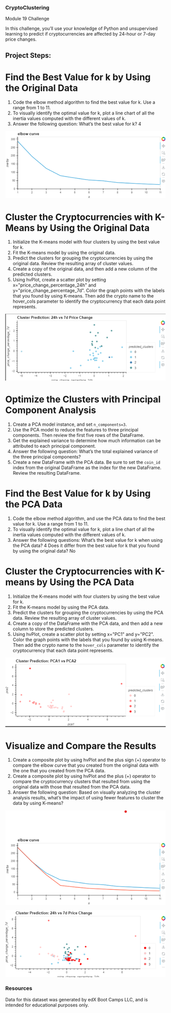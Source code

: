 ### CryptoClustering
Module 19 Challenge


In this challenge, you’ll use your knowledge of Python and unsupervised learning to predict if cryptocurrencies are affected by 24-hour or 7-day price changes.

## Project Steps:

# Find the Best Value for k by Using the Original Data

1. Code the elbow method algorithm to find the best value for k. Use a range from 1 to 11.
2. To visually identify the optimal value for k, plot a line chart of all the inertia values computed with the different values of k.
3. Answer the following question: What’s the best value for k? 4

![Elbow Method Chart](complete_code/Resources/elbow_curve.png)

# Cluster the Cryptocurrencies with K-Means by Using the Original Data

1. Initialize the K-means model with four clusters by using the best value for k.
2. Fit the K-means model by using the original data.
3. Predict the clusters for grouping the cryptocurrencies by using the original data. Review the resulting array of cluster values.
4. Create a copy of the original data, and then add a new column of the predicted clusters.
5. Using hvPlot, create a scatter plot by setting x="price_change_percentage_24h" and y="price_change_percentage_7d". Color the graph points with the labels that you found by using K-means. Then add the crypto name to the hover_cols parameter to identify the cryptocurrency that each data point represents.

![Original Cluster Chart](complete_code/Resources/clusters_original_data.png)

# Optimize the Clusters with Principal Component Analysis

1. Create a PCA model instance, and set `n_components=3`.
2. Use the PCA model to reduce the features to three principal components. Then review the first five rows of the DataFrame.
3. Get the explained variance to determine how much information can be attributed to each principal component.
4. Answer the following question: What’s the total explained variance of the three principal components?
5. Create a new DataFrame with the PCA data. Be sure to set the `coin_id` index from the original DataFrame as the index for the new DataFrame. Review the resulting DataFrame.

# Find the Best Value for k by Using the PCA Data

1. Code the elbow method algorithm, and use the PCA data to find the best value for k. Use a range from 1 to 11.
2. To visually identify the optimal value for k, plot a line chart of all the inertia values computed with the different values of k.
3. Answer the following questions: What’s the best value for k when using the PCA data? 4 Does it differ from the best value for k that you found by using the original data? No

# Cluster the Cryptocurrencies with K-means by Using the PCA Data

1. Initialize the K-means model with four clusters by using the best value for k.
2. Fit the K-means model by using the PCA data.
3. Predict the clusters for grouping the cryptocurrencies by using the PCA data. Review the resulting array of cluster values.
4. Create a copy of the DataFrame with the PCA data, and then add a new column to store the predicted clusters.
5. Using hvPlot, create a scatter plot by setting x="PC1" and y="PC2". Color the graph points with the labels that you found by using K-means. Then add the crypto name to the `hover_cols` parameter to identify the cryptocurrency that each data point represents.

![PCA Cluster Chart](complete_code/Resources/clusters_pca_data.png)


# Visualize and Compare the Results

1. Create a composite plot by using hvPlot and the plus sign (+) operator to compare the elbow curve that you created from the original data with the one that you created from the PCA data.
2. Create a composite plot by using hvPlot and the plus (+) operator to compare the cryptocurrency clusters that resulted from using the original data with those that resulted from the PCA data.
3. Answer the following question: Based on visually analyzing the cluster analysis results, what’s the impact of using fewer features to cluster the data by using K-means?

![Stacked Elbow Charts](complete_code/Resources/elbow_stacked.png)

![Stacked Cluster Charts](complete_code/Resources/clusters_stacked.png)

### Resources

Data for this dataset was generated by edX Boot Camps LLC, and is intended for educational purposes only.
